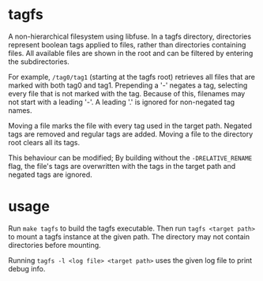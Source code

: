 # tagfs
A non-hierarchical filesystem using libfuse.
In a tagfs directory, directories represent boolean tags applied to files, rather than directories containing files.
All available files are shown in the root and can be filtered by entering the subdirectories.

For example, `/tag0/tag1` (starting at the tagfs root) retrieves all files that are marked with both tag0 and tag1.
Prepending a '-' negates a tag, selecting every file that is not marked with the tag.
Because of this, filenames may not start with a leading '-'.
A leading '.' is ignored for non-negated tag names.

Moving a file marks the file with every tag used in the target path.
Negated tags are removed and regular tags are added.
Moving a file to the directory root clears all its tags.

This behaviour can be modified; By building without the `-DRELATIVE_RENAME` flag, the file's tags are overwritten with the tags in the target path and negated tags are ignored.

# usage
Run `make tagfs` to build the tagfs executable.
Then run `tagfs <target path>` to mount a tagfs instance at the given path.
The directory may not contain directories before mounting.

Running `tagfs -l <log file> <target path>` uses the given log file to print debug info.
